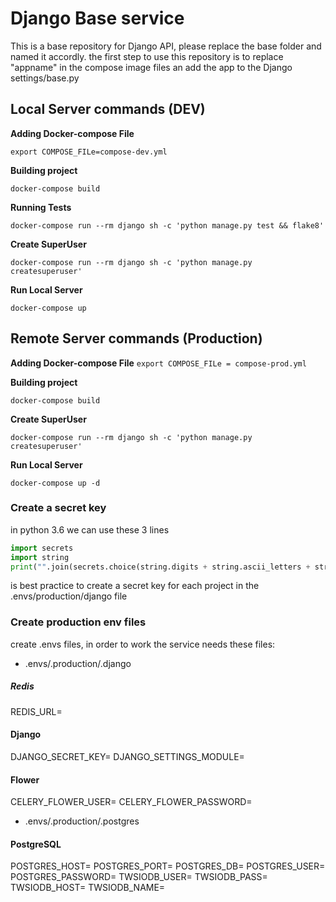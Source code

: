# Django Base service

This is a base repository for Django API, please replace the base folder and named it accordly.
the first step to use this repository is to replace "appname" in the compose image files an add the app to the Django settings/base.py

## Local Server commands (DEV)

**Adding Docker-compose File**

`export COMPOSE_FILe=compose-dev.yml` 

**Building project**

`docker-compose build`

**Running Tests**

`docker-compose run --rm django sh -c 'python manage.py test && flake8'`

**Create SuperUser**

`docker-compose run --rm django sh -c 'python manage.py createsuperuser'`

**Run Local Server**

`docker-compose up`

## Remote Server commands (Production)

**Adding Docker-compose File**
`export COMPOSE_FILe = compose-prod.yml` 

**Building project**

`docker-compose build`

**Create SuperUser**

`docker-compose run --rm django sh -c 'python manage.py createsuperuser'`

**Run Local Server**

`docker-compose up -d`

### Create a secret key

in python 3.6 we can use these 3 lines

```python
import secrets
import string 
print("".join(secrets.choice(string.digits + string.ascii_letters + string.punctuation) for i in range(100)))
```
is best practice to create a secret key for each project in the .envs/production/django file

### Create production env files

create .envs files, in order to work the service needs these files:

- .envs/.production/.django

##### Redis
REDIS_URL=

#### Django
DJANGO_SECRET_KEY=
DJANGO_SETTINGS_MODULE=

#### Flower
CELERY_FLOWER_USER=
CELERY_FLOWER_PASSWORD=

- .envs/.production/.postgres

#### PostgreSQL
POSTGRES_HOST=
POSTGRES_PORT=
POSTGRES_DB=
POSTGRES_USER=
POSTGRES_PASSWORD=
TWSIODB_USER=
TWSIODB_PASS=
TWSIODB_HOST=
TWSIODB_NAME=